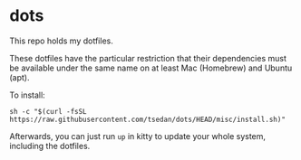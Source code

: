 # dots

This repo holds my dotfiles.

These dotfiles have the particular restriction that their dependencies must be available under the same name on at least Mac (Homebrew) and Ubuntu (apt).

To install:
```shell
sh -c "$(curl -fsSL https://raw.githubusercontent.com/tsedan/dots/HEAD/misc/install.sh)"
```

Afterwards, you can just run `up` in kitty to update your whole system, including the dotfiles.
